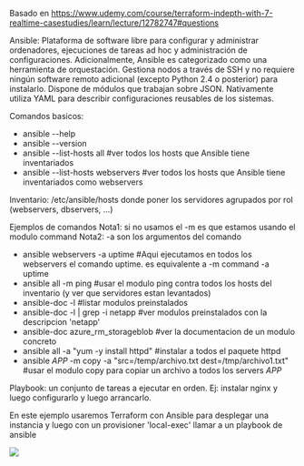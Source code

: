 Basado en https://www.udemy.com/course/terraform-indepth-with-7-realtime-casestudies/learn/lecture/12782747#questions

Ansible: Plataforma de software libre para configurar y administrar ordenadores, ejecuciones de tareas ad hoc y administración de configuraciones. Adicionalmente, Ansible es categorizado como una herramienta de orquestación. Gestiona nodos a través de SSH y no requiere ningún software remoto adicional (excepto Python 2.4 o posterior​) para instalarlo. Dispone de módulos que trabajan sobre JSON. Nativamente utiliza YAML para describir configuraciones reusables de los sistemas.

Comandos basicos:
- ansible --help
- ansible --version
- ansible --list-hosts all    #ver todos los hosts que Ansible tiene inventariados
- ansible --list-hosts webservers    #ver todos los hosts que Ansible tiene inventariados como webservers

Inventario: /etc/ansible/hosts donde poner los servidores agrupados por rol (webservers, dbservers, ...)

Ejemplos de comandos
Nota1: si no usamos el -m es que estamos usando el modulo command
Nota2: -a son los argumentos del comando
- ansible webservers -a uptime    #Aqui ejecutamos en todos los webservers el comando uptime. es equivalente a -m command -a uptime
- ansible all -m ping   #usar el modulo ping contra todos los hosts del inventario (y ver que servidores estan levantados)
- ansible-doc -l    #listar modulos preinstalados
- ansible-doc -l | grep -i netapp  #ver modulos preinstalados con la descripcion 'netapp'
- ansible-doc azure_rm_storageblob  #ver la documentacion de un modulo concreto
- ansible all -a "yum -y install httpd"   #instalar a todos el paquete httpd
- ansible *APP* -m copy -a "src=/temp/archivo.txt dest=/tmp/archivo1.txt"   #usar el modulo copy para copiar un archivo a todos los servers *APP*

Playbook: un conjunto de tareas a ejecutar en orden. Ej: instalar nginx y luego configurarlo y luego arrancarlo.

En este ejemplo usaremos Terraform con Ansible para desplegar una instancia y luego con un provisioner 'local-exec' llamar a un playbook de ansible

<img src="Terraform+Ansible.JPG">
